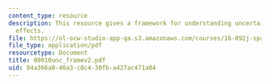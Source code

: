 ```yaml
---
content_type: resource
description: This resource gives a framework for understanding uncertainty and its
  effects.
file: https://ol-ocw-studio-app-qa.s3.amazonaws.com/courses/16-892j-space-system-architecture-and-design-fall-2004/94a366a046a3c8c430fba427ac471a04_09010unc_framev2.pdf
file_type: application/pdf
resourcetype: Document
title: 09010unc_framev2.pdf
uid: 94a366a0-46a3-c8c4-30fb-a427ac471a04
---
```


